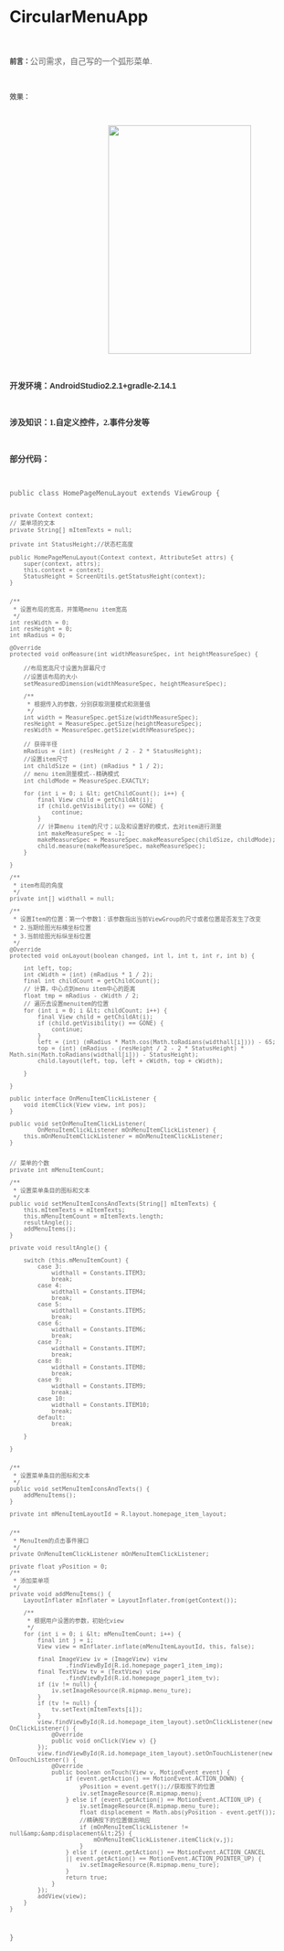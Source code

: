 # CircularMenuApp
<!-- Baidu Button BEGIN -->

<div id="article_content" class="article_content">

<p><br>
</p>
<p><span style="color:rgb(51,51,51); font-family:Arial"><strong><span style="font-size:12px">前言：</span></strong></span><span style="color:rgb(51,51,51); font-family:Arial; font-size:14px"><span style="font-family:SimHei"><span style="color:rgb(102,102,102); font-family:&quot;Microsoft YaHei&quot;,Arial">公司需求，自己写的一个弧形菜单.</span></span></span><br>
</p>
<p><span style="color:rgb(51,51,51); font-family:Arial; font-size:14px"><span style="font-family:SimHei"><span style="color:rgb(102,102,102); font-family:&quot;Microsoft YaHei&quot;,Arial"><br>
</span></span></span></p>
<p><span style="font-family:Microsoft YaHei,Arial; font-size:12px; color:#666666"><strong>效果：</strong></span></p>
<p><span style="font-family:Microsoft YaHei,Arial; font-size:12px; color:#666666"><strong><br>
</strong></span></p>
<p style="text-align:left"><span style="font-family:Microsoft YaHei,Arial; font-size:12px; color:#666666"><strong>&nbsp; &nbsp; &nbsp; &nbsp; &nbsp; &nbsp; &nbsp; &nbsp; &nbsp; &nbsp; &nbsp; &nbsp; &nbsp; &nbsp; &nbsp; &nbsp; &nbsp; &nbsp; &nbsp; &nbsp; &nbsp; &nbsp; &nbsp; &nbsp; &nbsp; &nbsp;&nbsp;<img src="http://img.blog.csdn.net/20170323154215014?watermark/2/text/aHR0cDovL2Jsb2cuY3Nkbi5uZXQvemhoX2NzZG5fYXJk/font/5a6L5L2T/fontsize/400/fill/I0JBQkFCMA==/dissolve/70/gravity/Center" width="250" height="400" alt=""><br>
</strong></span></p>
<p><span style="font-family:Microsoft YaHei,Arial; font-size:12px; color:#666666"><strong><br>
</strong></span></p>
<p><span style="color:rgb(51,51,51); font-size:14px; font-family:&quot;Microsoft YaHei&quot;,Arial"><strong>开发环境：AndroidStudio2.2.1&#43;gradle-2.14.1</strong></span><br>
</p>
<p><span style="color:rgb(51,51,51); font-size:14px; font-family:&quot;Microsoft YaHei&quot;,Arial"><strong><br>
</strong></span></p>
<p><span style="color:rgb(51,51,51); font-size:14px; font-family:&quot;Microsoft YaHei&quot;,Arial"><strong><span style="color:rgb(51,51,51); font-size:14px; font-family:SimHei"><strong>涉及知识：</strong></span><span style="color:rgb(51,51,51); font-size:14px; font-family:SimHei">1.自定义控件，</span><span style="color:rgb(51,51,51); font-size:14px; font-family:SimHei">2.事件分发等</span><br>
</strong></span></p>
<p><span style="color:rgb(51,51,51); font-size:14px; font-family:&quot;Microsoft YaHei&quot;,Arial"><strong><span style="color:rgb(51,51,51); font-size:14px; font-family:SimHei"><br>
</span></strong></span></p>
<p><span style="color:rgb(51,51,51); font-size:14px; font-family:&quot;Microsoft YaHei&quot;,Arial"><strong><span style="color:rgb(51,51,51); font-size:14px; font-family:SimHei">部分代码：</span></strong></span></p>
<p><span style="color:rgb(51,51,51); font-size:14px; font-family:&quot;Microsoft YaHei&quot;,Arial"><strong><span style="color:rgb(51,51,51); font-size:14px; font-family:SimHei"><br>
</span></strong></span></p>
<p><span style="font-family:Microsoft YaHei,Arial"></span></p>
<pre name="code" class="java" style="font-size:12px; color: rgb(102, 102, 102);">public class HomePageMenuLayout extends ViewGroup {


    private Context context;
    // 菜单项的文本
    private String[] mItemTexts = null;

    private int StatusHeight;//状态栏高度

    public HomePageMenuLayout(Context context, AttributeSet attrs) {
        super(context, attrs);
        this.context = context;
        StatusHeight = ScreenUtils.getStatusHeight(context);
    }


    /**
     * 设置布局的宽高，并策略menu item宽高
     */
    int resWidth = 0;
    int resHeight = 0;
    int mRadius = 0;

    @Override
    protected void onMeasure(int widthMeasureSpec, int heightMeasureSpec) {

        //布局宽高尺寸设置为屏幕尺寸
        //设置该布局的大小
        setMeasuredDimension(widthMeasureSpec, heightMeasureSpec);

        /**
         * 根据传入的参数，分别获取测量模式和测量值
         */
        int width = MeasureSpec.getSize(widthMeasureSpec);
        resHeight = MeasureSpec.getSize(heightMeasureSpec);
        resWidth = MeasureSpec.getSize(widthMeasureSpec);

        // 获得半径
        mRadius = (int) (resHeight / 2 - 2 * StatusHeight);
        //设置item尺寸
        int childSize = (int) (mRadius * 1 / 2);
        // menu item测量模式--精确模式
        int childMode = MeasureSpec.EXACTLY;

        for (int i = 0; i &lt; getChildCount(); i++) {
            final View child = getChildAt(i);
            if (child.getVisibility() == GONE) {
                continue;
            }
            // 计算menu item的尺寸；以及和设置好的模式，去对item进行测量
            int makeMeasureSpec = -1;
            makeMeasureSpec = MeasureSpec.makeMeasureSpec(childSize, childMode);
            child.measure(makeMeasureSpec, makeMeasureSpec);
        }

    }

    /**
     * item布局的角度
     */
    private int[] widthall = null;

    /**
     * 设置Item的位置：第一个参数1：该参数指出当前ViewGroup的尺寸或者位置是否发生了改变
     * 2.当期绘图光标横坐标位置
     * 3.当前绘图光标纵坐标位置
     */
    @Override
    protected void onLayout(boolean changed, int l, int t, int r, int b) {

        int left, top;
        int cWidth = (int) (mRadius * 1 / 2);
        final int childCount = getChildCount();
        // 计算，中心点到menu item中心的距离
        float tmp = mRadius - cWidth / 2;
        // 遍历去设置menuitem的位置
        for (int i = 0; i &lt; childCount; i++) {
            final View child = getChildAt(i);
            if (child.getVisibility() == GONE) {
                continue;
            }
            left = (int) (mRadius * Math.cos(Math.toRadians(widthall[i]))) - 65;
            top = (int) (mRadius - (resHeight / 2 - 2 * StatusHeight) * Math.sin(Math.toRadians(widthall[i])) - StatusHeight);
            child.layout(left, top, left + cWidth, top + cWidth);

        }

    }

    public interface OnMenuItemClickListener {
        void itemClick(View view, int pos);
    }

    public void setOnMenuItemClickListener(
            OnMenuItemClickListener mOnMenuItemClickListener) {
        this.mOnMenuItemClickListener = mOnMenuItemClickListener;
    }


    // 菜单的个数
    private int mMenuItemCount;

    /**
     * 设置菜单条目的图标和文本
     */
    public void setMenuItemIconsAndTexts(String[] mItemTexts) {
        this.mItemTexts = mItemTexts;
        this.mMenuItemCount = mItemTexts.length;
        resultAngle();
        addMenuItems();
    }

    private void resultAngle() {

        switch (this.mMenuItemCount) {
            case 3:
                widthall = Constants.ITEM3;
                break;
            case 4:
                widthall = Constants.ITEM4;
                break;
            case 5:
                widthall = Constants.ITEM5;
                break;
            case 6:
                widthall = Constants.ITEM6;
                break;
            case 7:
                widthall = Constants.ITEM7;
                break;
            case 8:
                widthall = Constants.ITEM8;
                break;
            case 9:
                widthall = Constants.ITEM9;
                break;
            case 10:
                widthall = Constants.ITEM10;
                break;
            default:
                break;

        }

    }


    /**
     * 设置菜单条目的图标和文本
     */
    public void setMenuItemIconsAndTexts() {
        addMenuItems();
    }

    private int mMenuItemLayoutId = R.layout.homepage_item_layout;


    /**
     * MenuItem的点击事件接口
     */
    private OnMenuItemClickListener mOnMenuItemClickListener;

    private float yPosition = 0;
    /**
     * 添加菜单项
     */
    private void addMenuItems() {
        LayoutInflater mInflater = LayoutInflater.from(getContext());

        /**
         * 根据用户设置的参数，初始化view
         */
        for (int i = 0; i &lt; mMenuItemCount; i++) {
            final int j = i;
            View view = mInflater.inflate(mMenuItemLayoutId, this, false);

            final ImageView iv = (ImageView) view
                    .findViewById(R.id.homepage_pager1_item_img);
            final TextView tv = (TextView) view
                    .findViewById(R.id.homepage_pager1_item_tv);
            if (iv != null) {
                iv.setImageResource(R.mipmap.menu_ture);
            }
            if (tv != null) {
                tv.setText(mItemTexts[i]);
            }
            view.findViewById(R.id.homepage_item_layout).setOnClickListener(new OnClickListener() {
                @Override
                public void onClick(View v) {}
            });
            view.findViewById(R.id.homepage_item_layout).setOnTouchListener(new OnTouchListener() {
                @Override
                public boolean onTouch(View v, MotionEvent event) {
                    if (event.getAction() == MotionEvent.ACTION_DOWN) {
                        yPosition = event.getY();//获取按下的位置
                        iv.setImageResource(R.mipmap.menu);
                    } else if (event.getAction() == MotionEvent.ACTION_UP) {
                        iv.setImageResource(R.mipmap.menu_ture);
                        float displacement = Math.abs(yPosition - event.getY());
                        //精确按下的位置做出响应
                        if (mOnMenuItemClickListener != null&amp;&amp;displacement&lt;25) {
                            mOnMenuItemClickListener.itemClick(v,j);
                        }
                    } else if (event.getAction() == MotionEvent.ACTION_CANCEL
                    || event.getAction() == MotionEvent.ACTION_POINTER_UP) {
                        iv.setImageResource(R.mipmap.menu_ture);
                    }
                    return true;
                }
            });
            addView(view);
        }
    }
}
</pre>

</div>


<!-- Baidu Button END -->

